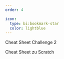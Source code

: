 ```yaml
---
order: 4

icon:
  type: bi:bookmark-star
  color: lightblue
---
```


Cheat Sheet Challenge 2

Cheat Sheet zu Scratch
